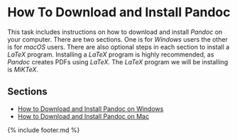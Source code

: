 # How To Download and Install Pandoc

This task includes instructions on how to download and install *Pandoc* on your computer. There are two sections. One is for *Windows* users the other is for *macOS* users. There are also optional steps in each section to install a *LaTeX* program. Installing a *LaTeX* program is highly recommended, as *Pandoc* creates PDFs using *LaTeX*. The *LaTeX* program we will be installing is *MiKTeX*.

## Sections

- [How to Download and Install Pandoc on Windows](windows.md)
- [How to Download and Install Pandoc on Mac](mac.md)

{% include footer.md %}
